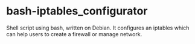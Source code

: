 # bash-iptables_configurator
 Shell script using bash, written on Debian. It configures an iptables which can help users to create a firewall or manage network.
